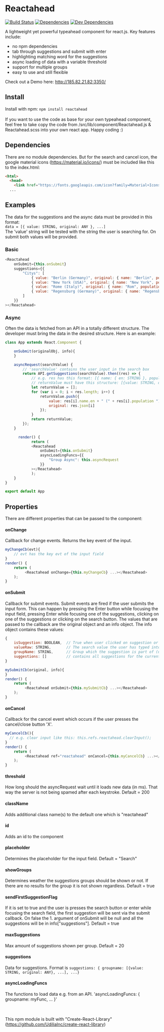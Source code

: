 # Reactahead

[![Build Status](https://travis-ci.org/UdiliaInc/create-react-library.svg?branch=master)](https://travis-ci.org/UdiliaInc/create-react-library)
[![Dependencies](https://img.shields.io/david/udiliaInc/create-react-library.svg)]()
[![Dev Dependencies](https://img.shields.io/david/dev/udiliaInc/create-react-library.svg)]()

A lightweight yet powerful typeahead component for react.js. Key features include: 
- no npm dependencies
- tab through suggestions and submit with enter
- highlighting matching word for the suggestions
- async loading of data with a variable threshold  
- support for multiple groups
- easy to use and still flexible

Check out a Demo here: http://185.82.21.82:3350/

## Install
Install with npm: `npm install reactahead`</br></br>
If you want to use the code as base for your own typeahead component, feel free to take copy the code from /src/lib/component/Reactahead.js & Reactahead.scss into your own react app. Happy coding :)

## Dependencies
There are no module dependencies. But for the search and cancel icon, the google material icons (https://material.io/icons/) must be included like this to the index.html:
```html
<html>
  <head>
    <link href="https://fonts.googleapis.com/icon?family=Material+Icons" rel="stylesheet">
  ...
```

## Examples

The data for the suggestions and the async data must be provided in this format:</br>
`data = [{ value: STRING, original: ANY }, ...]`</br>
The 'value' string will be tested with the string the user is searching for. On submit both values will be provided.

### Basic
```javascript
<Reactahead
    onSubmit={this.onSubmit}
    suggestions={{
        "Citys": [
            { value: "Berlin (Germany)", original: { name: "Berlin", population: 3470000 } },
            { value: "New York (USA)", original: { name: "New York", population: 8538000 } },
            { value: "Rome (Italy)", original: { name: "Rom", population: 2868000 } },
            { value: "Regensburg (Germany)", original: { name: "Regensburg", population: 142292 } }
        ]
    }}
></Reactahead>
```

### Async
Often the data is fetched from an API in a totally different structure. The developer must bring the data in the desired structure. Here is an example:


```javascript
class App extends React.Component {

    onSubmit(originalObj, info){
    }

    asyncRequest(searchValue) {
        // 'searchValue' contains the user input in the search box
        return API.getSuggestions(searchValue).then((res) => {
            // e.g. res has this format: [{ name: { en: STRING }, population: NUMBER }, ...]
            // returnValue must have this structure: [{value: STRING, original: ANY}, ...]
            let returnValue = [];
            for (var i = 0; i < res.length; i++) {
                returnValue.push({
                    value: res[i].name.en + " (" + res[i].population ")",
                    original: res.json[i]
                });
            }
            return returnValue;
        });
    }

	  render() {
		    return (
            <Reactahead
                onSubmit={this.onSubmit}
                asyncLoadingFuncs={{
                    "Group Async": this.asyncRequest
                }}
            ></Reactahead>
		    );
	}
}

export default App
```

## Properties
There are different properties that can be passed to the component:

#### onChange
Callback for change events. Returns the key event of the input. 
```javascript
myChangeCb(evt){
    // evt has the key evt of the input field
}
render() {
    return (
         <Reactahead onChange={this.myChangeCb} ...></Reactahead>
    );
}
```
#### onSubmit
Callback for submit events. Submit events are fired if the user submits the input form. This can happen by pressing the Enter button while focusing the input field, pressing Enter while focusing one of the suggestions, clicking on one of the suggestions or clicking on the search button. The values that are passed to the callback are the original object and an info object. The info object contains these values: 
```javascript
{ 
    isSuggestion: BOOLEAN,  // True when user clicked on suggestion or focused suggestion while pressing enter
    valueRaw: STRING,       // The search value the user has typed into the search field
    groupName: STRING,      // Group which the suggestion is part of (undefined if it is not a suggestion)
    suggestions: []         // contains all suggestions for the current searchValue
}
```
```javascript
mySubmitCb(original, info){
}
render() {
    return (
         <Reactahead onSubmit={this.mySubmitCb} ...></Reactahead>
    );
}
```
#### onCancel
Callback for the cancel event which occurs if the user presses the cancel/close button 'X'. 
```javascript
myCancelCb(){
  // e.g. clear input like this: this.refs.reactahead.clearInput();
}
render() {
    return (
         <Reactahead ref="reactahead" onCancel={this.myCancelCb} ...></Reactahead>
    );
}
```
#### threshold
How long should the asyncRequest wait until it loads new data (in ms). That way the server is not being spamed after each keystroke. Default = 200
#### className
Adds additional class name(s) to the default one which is "reactahead"
#### id
Adds an id to the component
#### placeholder
Determines the placeholder for the input field. Default = "Search"
#### showGroups
Determines weather the suggestions groups should be shown or not. If there are no results for the group it is not shown regardless. Default = true
#### sendFirstSuggestionFlag
If it is set to true and the user is presses the search button or enter while focusing the search field, the first suggestion will be sent via the submit callback. On false the 1. argument of onSubmit will be null and all the suggestions will be in info["suggestions"]. Default = true
#### maxSuggestions
Max amount of suggestions shown per group. Default = 20
#### suggestions
Data for suggestions. Format is `suggestions: { groupname: [{value: STRING, original: ANY}, ...], ...}`
#### asyncLoadingFuncs
The functions to load data e.g. from an API. 'asyncLoadingFuncs: { groupname: myFunc, ... }'

</br></br>
This npm module is built with "Create-React-Library" (https://github.com/UdiliaInc/create-react-library)


